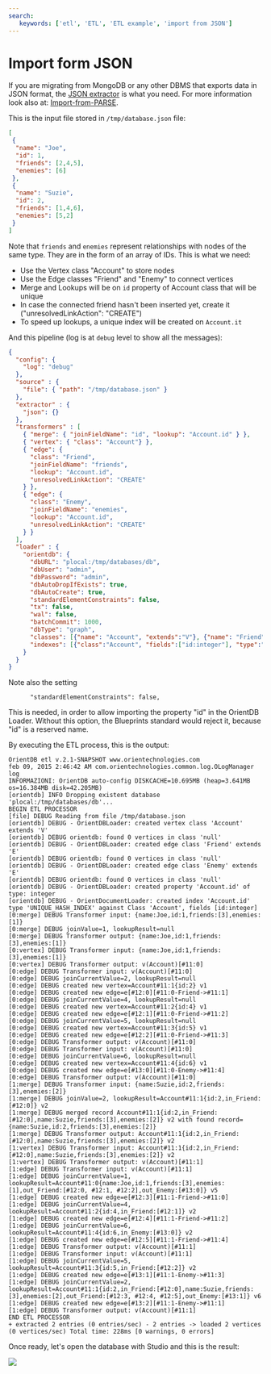 ```yaml
---
search:
   keywords: ['etl', 'ETL', 'ETL example', 'import from JSON']
---
```



<!-- proofread 2015-12-11 SAM -->
# Import form JSON

If you are migrating from MongoDB or any other DBMS that exports data in JSON format, the [JSON extractor](Extractor.md#json) is what you need. For more information look also at: [Import-from-PARSE](Import-from-PARSE.md).

This is the input file stored in `/tmp/database.json` file:

```json
[
 {
  "name": "Joe",
  "id": 1,
  "friends": [2,4,5],
  "enemies": [6]
 },
 {
  "name": "Suzie",
  "id": 2,
  "friends": [1,4,6],
  "enemies": [5,2]
 }
]
```

Note that `friends` and `enemies` represent relationships with nodes of the same type. They are in the form of an array of IDs. This is what we need:
- Use the Vertex class "Account" to store nodes
- Use the Edge classes "Friend" and "Enemy" to connect vertices
- Merge and Lookups will be on `id` property of Account class that will be unique
- In case the connected friend hasn't been inserted yet, create it ("unresolvedLinkAction": "CREATE")
- To speed up lookups, a unique index will be created on `Account.it`

And this pipeline (log is at `debug` level to show all the messages):

```json
{
  "config": {
    "log": "debug"
  },
  "source" : {
    "file": { "path": "/tmp/database.json" }
  },
  "extractor" : {
    "json": {}
  },
  "transformers" : [
    { "merge": { "joinFieldName": "id", "lookup": "Account.id" } },
    { "vertex": { "class": "Account"} },
    { "edge": {
      "class": "Friend",
      "joinFieldName": "friends",
      "lookup": "Account.id",
      "unresolvedLinkAction": "CREATE"
    } },
    { "edge": {
      "class": "Enemy",
      "joinFieldName": "enemies",
      "lookup": "Account.id",
      "unresolvedLinkAction": "CREATE"
    } }
  ],
  "loader" : {
    "orientdb": {
      "dbURL": "plocal:/tmp/databases/db",
      "dbUser": "admin",
      "dbPassword": "admin",
      "dbAutoDropIfExists": true,
      "dbAutoCreate": true,
      "standardElementConstraints": false,
      "tx": false,
      "wal": false,
      "batchCommit": 1000,
      "dbType": "graph",
      "classes": [{"name": "Account", "extends":"V"}, {"name": "Friend", "extends":"E"}, {"name": 'Enemy', "extends":"E"}],
      "indexes": [{"class":"Account", "fields":["id:integer"], "type":"UNIQUE_HASH_INDEX" }]
    }
  }
}
```

Note also the setting

```
      "standardElementConstraints": false,
```

This is needed, in order to allow importing the property "id" in the OrientDB Loader. Without this option, the Blueprints standard would reject it, because "id" is a reserved name.

By executing the ETL process, this is the output:

```
OrientDB etl v.2.1-SNAPSHOT www.orientechnologies.com
feb 09, 2015 2:46:42 AM com.orientechnologies.common.log.OLogManager log
INFORMAZIONI: OrientDB auto-config DISKCACHE=10.695MB (heap=3.641MB os=16.384MB disk=42.205MB)
[orientdb] INFO Dropping existent database 'plocal:/tmp/databases/db'...
BEGIN ETL PROCESSOR
[file] DEBUG Reading from file /tmp/database.json
[orientdb] DEBUG - OrientDBLoader: created vertex class 'Account' extends 'V'
[orientdb] DEBUG orientdb: found 0 vertices in class 'null'
[orientdb] DEBUG - OrientDBLoader: created edge class 'Friend' extends 'E'
[orientdb] DEBUG orientdb: found 0 vertices in class 'null'
[orientdb] DEBUG - OrientDBLoader: created edge class 'Enemy' extends 'E'
[orientdb] DEBUG orientdb: found 0 vertices in class 'null'
[orientdb] DEBUG - OrientDBLoader: created property 'Account.id' of type: integer
[orientdb] DEBUG - OrientDocumentLoader: created index 'Account.id' type 'UNIQUE_HASH_INDEX' against Class 'Account', fields [id:integer]
[0:merge] DEBUG Transformer input: {name:Joe,id:1,friends:[3],enemies:[1]}
[0:merge] DEBUG joinValue=1, lookupResult=null
[0:merge] DEBUG Transformer output: {name:Joe,id:1,friends:[3],enemies:[1]}
[0:vertex] DEBUG Transformer input: {name:Joe,id:1,friends:[3],enemies:[1]}
[0:vertex] DEBUG Transformer output: v(Account)[#11:0]
[0:edge] DEBUG Transformer input: v(Account)[#11:0]
[0:edge] DEBUG joinCurrentValue=2, lookupResult=null
[0:edge] DEBUG created new vertex=Account#11:1{id:2} v1
[0:edge] DEBUG created new edge=e[#12:0][#11:0-Friend->#11:1]
[0:edge] DEBUG joinCurrentValue=4, lookupResult=null
[0:edge] DEBUG created new vertex=Account#11:2{id:4} v1
[0:edge] DEBUG created new edge=e[#12:1][#11:0-Friend->#11:2]
[0:edge] DEBUG joinCurrentValue=5, lookupResult=null
[0:edge] DEBUG created new vertex=Account#11:3{id:5} v1
[0:edge] DEBUG created new edge=e[#12:2][#11:0-Friend->#11:3]
[0:edge] DEBUG Transformer output: v(Account)[#11:0]
[0:edge] DEBUG Transformer input: v(Account)[#11:0]
[0:edge] DEBUG joinCurrentValue=6, lookupResult=null
[0:edge] DEBUG created new vertex=Account#11:4{id:6} v1
[0:edge] DEBUG created new edge=e[#13:0][#11:0-Enemy->#11:4]
[0:edge] DEBUG Transformer output: v(Account)[#11:0]
[1:merge] DEBUG Transformer input: {name:Suzie,id:2,friends:[3],enemies:[2]}
[1:merge] DEBUG joinValue=2, lookupResult=Account#11:1{id:2,in_Friend:[#12:0]} v2
[1:merge] DEBUG merged record Account#11:1{id:2,in_Friend:[#12:0],name:Suzie,friends:[3],enemies:[2]} v2 with found record={name:Suzie,id:2,friends:[3],enemies:[2]}
[1:merge] DEBUG Transformer output: Account#11:1{id:2,in_Friend:[#12:0],name:Suzie,friends:[3],enemies:[2]} v2
[1:vertex] DEBUG Transformer input: Account#11:1{id:2,in_Friend:[#12:0],name:Suzie,friends:[3],enemies:[2]} v2
[1:vertex] DEBUG Transformer output: v(Account)[#11:1]
[1:edge] DEBUG Transformer input: v(Account)[#11:1]
[1:edge] DEBUG joinCurrentValue=1, lookupResult=Account#11:0{name:Joe,id:1,friends:[3],enemies:[1],out_Friend:[#12:0, #12:1, #12:2],out_Enemy:[#13:0]} v5
[1:edge] DEBUG created new edge=e[#12:3][#11:1-Friend->#11:0]
[1:edge] DEBUG joinCurrentValue=4, lookupResult=Account#11:2{id:4,in_Friend:[#12:1]} v2
[1:edge] DEBUG created new edge=e[#12:4][#11:1-Friend->#11:2]
[1:edge] DEBUG joinCurrentValue=6, lookupResult=Account#11:4{id:6,in_Enemy:[#13:0]} v2
[1:edge] DEBUG created new edge=e[#12:5][#11:1-Friend->#11:4]
[1:edge] DEBUG Transformer output: v(Account)[#11:1]
[1:edge] DEBUG Transformer input: v(Account)[#11:1]
[1:edge] DEBUG joinCurrentValue=5, lookupResult=Account#11:3{id:5,in_Friend:[#12:2]} v2
[1:edge] DEBUG created new edge=e[#13:1][#11:1-Enemy->#11:3]
[1:edge] DEBUG joinCurrentValue=2, lookupResult=Account#11:1{id:2,in_Friend:[#12:0],name:Suzie,friends:[3],enemies:[2],out_Friend:[#12:3, #12:4, #12:5],out_Enemy:[#13:1]} v6
[1:edge] DEBUG created new edge=e[#13:2][#11:1-Enemy->#11:1]
[1:edge] DEBUG Transformer output: v(Account)[#11:1]
END ETL PROCESSOR
+ extracted 2 entries (0 entries/sec) - 2 entries -> loaded 2 vertices (0 vertices/sec) Total time: 228ms [0 warnings, 0 errors]
```

Once ready, let's open the database with Studio and this is the result:

![](http://www.orientechnologies.com/images/etl_imported_json.png)
